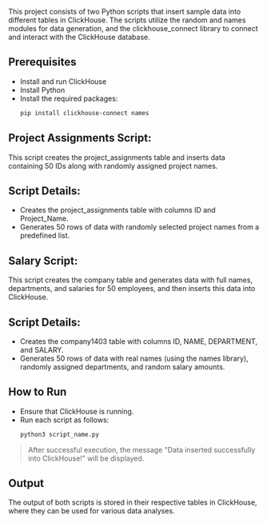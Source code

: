 This project consists of two Python scripts that insert sample data into different tables in ClickHouse. The scripts utilize the random and names modules for data generation, and the clickhouse_connect library to connect and interact with the ClickHouse database.

## Prerequisites
- Install and run ClickHouse
- Install Python
- Install the required packages:
  ```sh
  pip install clickhouse-connect names
  ```
## Project Assignments Script:
This script creates the project_assignments table and inserts data containing 50 IDs along with randomly assigned project names.

  ## Script Details:
  - Creates the project_assignments table with columns ID and Project_Name.
  - Generates 50 rows of data with randomly selected project names from a predefined list.

 ## Salary Script:
This script creates the company table and generates data with full names, departments, and salaries for 50 employees, and then inserts this data into ClickHouse.

  ## Script Details:
  - Creates the company1403 table with columns ID, NAME, DEPARTMENT, and SALARY.
  - Generates 50 rows of data with real names (using the names library), randomly assigned departments, and random salary amounts.

## How to Run
- Ensure that ClickHouse is running.
- Run each script as follows:
  ```sh
  python3 script_name.py
  ```

> After successful execution, the message "Data inserted successfully into ClickHouse!" will be displayed.

## Output
The output of both scripts is stored in their respective tables in ClickHouse, where they can be used for various data analyses.


